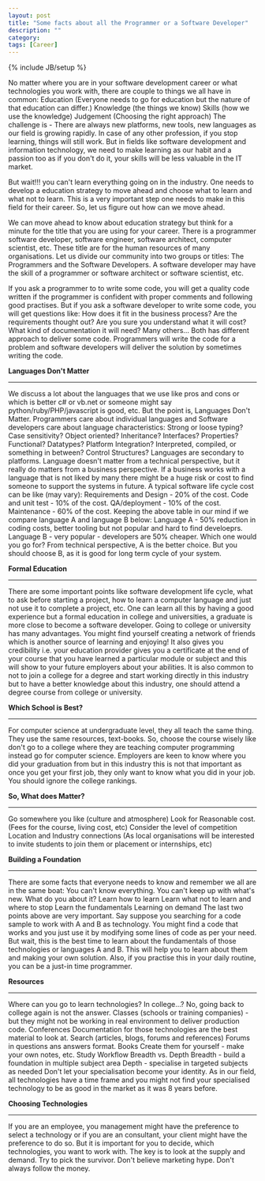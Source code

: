 ```yaml
---
layout: post
title: "Some facts about all the Programmer or a Software Developer"
description: ""
category: 
tags: [Career]
---
```

{% include JB/setup %}

No matter where you are in your software development career or what technologies you work with, there are couple to things we all have in common:
Education (Everyone needs to go for education but the nature of that education can differ.)
Knowledge (the things we know)
Skills (how we use the knowledge)
Judgement (Choosing the right approach)
The challenge is - There are always new platforms, new tools, new languages as our field is growing rapidly.
In case of any other profession, if you stop learning, things will still work. But in fields like software development and information technology, we need to make learning as our habit and a passion too as if you don't do it, your skills will be less valuable in the IT market.

But wait!!! you can't learn everything going on in the industry. One needs to develop a education  strategy to move ahead and choose what to learn and what not to learn. This is a very important step one needs to make in this field for their career. So, let us figure out how can we move ahead.

We can move ahead to know about education strategy but think for a minute for the title that you are using for your career. There is a programmer  software developer, software engineer, software architect, computer scientist, etc. These title are for the human resources of many organisations. Let us divide our community into two groups or titles: The Programmers and the Software Developers. A software developer may have the skill of a programmer or software architect or software scientist, etc. 

If you ask a programmer to to write some code, you will get a quality code written if the programmer is confident with proper comments and following good practises. But if you ask a software developer to write some code, you will get questions like:
How does it fit in the business process? Are the requirements thought out?
Are you sure you understand what it will cost?
What kind of documentation it will need? 
Many others...
Both has different approach to deliver some code. Programmers will write the code for a problem and software developers will deliver the solution by sometimes writing the code. 

**Languages Don't Matter**

* * *

We discuss a lot about the languages that we use like pros and cons or which is better c# or vb.net or someone might say python/ruby/PHP/javascript is good, etc. But the point is, Languages Don't Matter.
Programmers care about individual languages and 
Software developers care about language characteristics:
Strong or loose typing?
Case sensitivity?
Object oriented? Inheritance? Interfaces? Properties?
Functional?
Datatypes?
Platform Integration?
Interpreted, compiled, or something in between?
Control Structures?
Languages are secondary to platforms.
Language doesn't matter from a technical perspective, but it really do matters from a business perspective. If a business works with a language that is not liked by many there might be a huge risk or cost to find someone to support the systems in future.
A typical software life cycle cost can be like (may vary):
Requirements and Design - 20% of the cost.
Code and unit test - 10% of the cost.
QA/deployment - 10% of the cost.
Maintenance - 60% of the cost.
Keeping the above table in our mind if we compare language A and language B below:
Language A - 50% reduction in coding costs, better tooling but not popular and hard to find develoeprs.
Language B -  very popular - developers are 50% cheaper.
Which one would you go for?
From technical perspective, A is the better choice. But you should choose B, as it is good for long term cycle of your system.

**Formal Education**

***

There are some important points like software development life cycle, what to ask before starting a project, how to learn  a computer language and just not use it to complete a project, etc. One can learn all this by having a good experience but a formal education in college and universities, a graduate is more close to become a software developer.
Going to college or university has many advantages. You might find yourself creating a network of friends which is another source of learning and enjoying! It also gives you credibility i.e. your education provider gives you a certificate at the end of your course that you have learned a particular module or subject and this will show to your future employers about your abilities. It is also common to not to join a college for a degree and start working directly in this industry but to have a better knowledge about this industry, one should attend a degree course from college or university.

**Which School is Best?**
***

For computer science at undergraduate level, they all teach the same thing. They use the same resources, text-books. So, choose the course wisely like don't go to a college where they are teaching computer programming instead go for computer science. Employers are keen to know where you did your graduation from but in this industry this is not that important as once you get your first job, they only want to know what you did in your job. You should ignore the college rankings.

**So, What does Matter?**
***

Go somewhere you like (culture and atmosphere)
Look for Reasonable cost. (Fees for the course, living cost, etc)
Consider the level of competition
Location and Industry connections (As local organisations will be interested to invite students to join them or placement or internships, etc)

**Building a Foundation**
***

There are some facts that everyone needs to know and remember we all are in the same boat:
You can't know everything.
You can't keep up with what's new.
What do you about it?
Learn how to learn 
Learn what not to learn and where to stop
Learn the fundamentals
Learning on demand
The last two points above are very important. Say suppose you searching for a code sample to work with A and B as technology. You might find a code that works and you just use it by modifying some lines of code as per your need. But wait, this is the best time to learn about the fundamentals of those technologies or languages A and B. This will help you to learn about them and making your own solution. Also, if you practise this in your daily routine, you can be a just-in time programmer.

**Resources**
***

Where can you go to learn technologies? In college...? No, going back to college again is not the answer.
Classes (schools or training companies) - but they might not be working in real environment to deliver production code.
Conferences
Documentation for those technologies are the best material to look at.
Search (articles, blogs, forums and references)
Forums in questions ans answers format.
Books
Create them for yourself - make your own notes, etc.
Study Workflow
Breadth vs. Depth
Breadth - build a foundation in multiple subject area
Depth - specialise in targeted subjects as needed
Don't let your specialisation become your identity. As in our field, all technologies have a time frame and you might not find your specialised technology to be as good in the market as it was 8 years before.

**Choosing Technologies**
***

If you are an employee, you management might have the preference to select a technology or if you are an consultant, your client might have the preference to do so. But it is important for you to decide, which technologies, you want to work with.
The key is to look at the supply and demand.
Try to pick the survivor.
Don't believe marketing hype.
Don't always follow the money.










